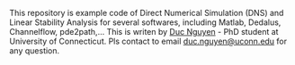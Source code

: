 This repository is example code of Direct Numerical Simulation (DNS) and Linear Stability Analysis for several softwares, including Matlab, Dedalus, Channelflow, pde2path,... This is writen by [Duc Nguyen](https://sites.google.com/view/ducnv-info) - PhD student at University of Connecticut. Pls contact to email duc.nguyen@uconn.edu for any question.